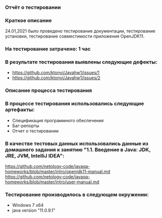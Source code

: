 ### Отчёт о тестировании
### Краткое описание
24.01,2021 было проведено тестирование документации, тестирование установки, тестирование совместимости приложения OpenJDK11.

### На тестирование затрачено: 1 час

### В результате тестирования выявлены следующие дефекты:
- https://github.com/ktonyi/Javahw1/issues/1
- https://github.com/ktonyi/Javahw1/issues/2

### Описание процесса тестирования
### В процессе тестирования использовались следующие артефакты:
- Спецификация программного обеспечения
- Баг-репорты
- Отчет о тестировании

### В качестве тестовых данных использовались данные из домашнего задания к занятию "1.1. Введение в Java: JDK, JRE, JVM, IntelliJ IDEA":

https://github.com/netology-code/javaqa-homeworks/blob/master/intro/openjdk11-manual.md
https://github.com/netology-code/javaqa-homeworks/blob/master/intro/user-manual.md

### Тестирование производилось в следующем окружении:
- Windows 7 x64
- java version "11.0.9.1"